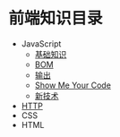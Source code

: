 # 前端知识目录

* JavaScript
  * [基础知识](javascript/basic.md)
  * [BOM](javascript/dom.md)
  * [输出](javascript/console.md)
  * [Show Me Your Code](javascript/code.md)
  * [新技术](javascript/new.md)
* [HTTP](http.md)
* CSS
* HTML